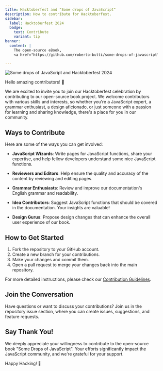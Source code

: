 ```yaml
---
title: Hacktoberfest and "Some drops of JavaScript"
description: How to contribute for Hacktoberfest.
sidebar:
  label: Hacktoberfest 2024
  badge:
    text: Contribute
    variant: tip
banner:
  content: |
    The open-source eBook,
    <a href="https://github.com/roberto-butti/some-drops-of-javascript">feel free to contribute adding or reviewing content for Hacktoberfest</a>

---
```




![Some drops of JavaScript and Hacktoberfest 2024](../../../assets/header-hacktoberfest-2024.png)

Hello amazing contributors! 👋

We are excited to invite you to join our Hacktoberfest celebration by contributing to our open-source book project. We welcome contributors with various skills and interests, so whether you're a JavaScript expert, a grammar enthusiast, a design aficionado, or just someone with a passion for learning and sharing knowledge, there's a place for you in our community.

## Ways to Contribute

Here are some of the ways you can get involved:

- **JavaScript Wizards**: Write pages for JavaScript functions, share your expertise, and help fellow developers understand some nice JavaScript functions.

- **Reviewers and Editors**: Help ensure the quality and accuracy of the content by reviewing and editing pages.

- **Grammar Enthusiasts**: Review and improve our documentation's English grammar and readability.

- **Idea Contributors**: Suggest JavaScript functions that should be covered in the documentation. Your insights are valuable!

- **Design Gurus**: Propose design changes that can enhance the overall user experience of our book.

## How to Get Started

1. Fork the repository to your GitHub account.
2. Create a new branch for your contributions.
3. Make your changes and commit them.
4. Open a pull request to merge your changes back into the main repository.

For more detailed instructions, please check our [Contribution Guidelines](https://github.com/roberto-butti/some-drops-of-javascript/blob/main/CONTRIBUTING.md).

## Join the Conversation

Have questions or want to discuss your contributions? Join us in the repository issue section, where you can create issues, suggestions, and feature requests.

## Say Thank You!

We deeply appreciate your willingness to contribute to the open-source book "Some Drops of JavaScript". Your efforts significantly impact the JavaScript community, and we're grateful for your support.

Happy Hacking! 🚀
